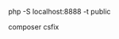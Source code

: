 <!-- För att starta servern -->
php -S localhost:8888 -t public



<!-- För att fixa felen i src-mappen Lagt denna kod i composer så går att köra med nedanstående kommando--> 
<!-- tools/php-cs-fixer/vendor/bin/php-cs-fixer fix src -->
<!-- För att rätta fel i koden - i src-mappen (php-filer)-->
composer csfix
